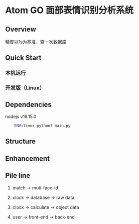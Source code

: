# Atom GO 面部表情识别分析系统



## Overview

精度以1s为基准，查一次数据库

## Quick Start

### 本机运行

### 开发版（Linux）



## Dependencies

nodejs v16.15.0

```bash
    ENV=linux python3 main.py
```


## Structure


## Enhancement


## Pile line

1. match -> muti-face-id

2. clock -> database -> raw data

3. clock -> calculate -> object data

4. user -> front-end -> back-end